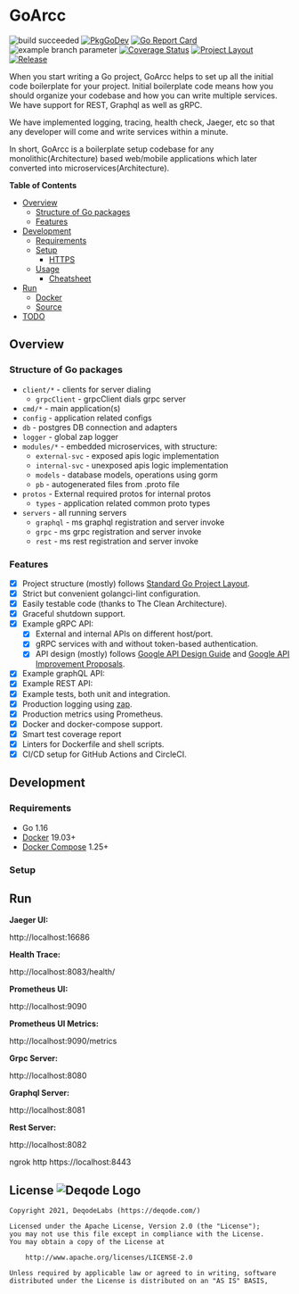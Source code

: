 # GoArcc
![build succeeded](https://deqode.github.io/GoArcc/img/logo.svg)
[![PkgGoDev](https://pkg.go.dev/badge/github.com/deqode/GoArcc)](https://pkg.go.dev/github.com/github.com/deqode/GoArcc)
[![Go Report Card](https://goreportcard.com/badge/github.com/deqode/GoArcc)](https://goreportcard.com/report/github.com/deqode/GoArcc)
![example branch parameter](https://github.com/github/docs/actions/workflows/main.yml/badge.svg?branch=feature-1)
[![Coverage Status](https://coveralls.io/repos/github/deqode/goarcc/badge.svg?branch=master)](https://coveralls.io/github/deqode/goarcc?branch=boilerplate)
[![Project Layout](https://img.shields.io/badge/Standard%20Go-Project%20Layout-informational)](https://github.com/golang-standards/project-layout)
[![Release](https://img.shields.io/github/v/release/deqode/GoArcc)](https://github.com/deqode/GoArcc/releases/latest)

When you start writing a Go project, GoArcc helps to set up all the initial code boilerplate for your project. Initial boilerplate code means how you should organize your codebase and how you can write multiple services. We have support for REST, Graphql as well as gRPC.

We have implemented logging, tracing, health check, Jaeger, etc so that any developer will come and write services within a minute.

In short, GoArcc is a boilerplate setup codebase for any monolithic(Architecture) based web/mobile applications which later converted into microservices(Architecture).


<!-- START doctoc generated TOC please keep comment here to allow auto update -->
<!-- DON'T EDIT THIS SECTION, INSTEAD RE-RUN doctoc TO UPDATE -->
**Table of Contents**

- [Overview](#overview)
    - [Structure of Go packages](#structure-of-go-packages)
    - [Features](#features)
- [Development](#development)
    - [Requirements](#requirements)
    - [Setup](#setup)
        - [HTTPS](#https)
    - [Usage](#usage)
        - [Cheatsheet](#cheatsheet)
- [Run](#run)
    - [Docker](#docker)
    - [Source](#source)
- [TODO](#todo)

<!-- END doctoc generated TOC please keep comment here to allow auto update -->

## Overview
### Structure of Go packages

- `client/*` - clients for server dialing
    - `grpcClient` - grpcClient dials grpc server
- `cmd/*` - main application(s)
- `config` - application related configs
- `db` -   postgres DB connection and adapters
- `logger` - global zap logger
- `modules/*` - embedded microservices, with structure:
    - `external-svc` - exposed apis logic implementation
    - `internal-svc` - unexposed apis logic implementation
    - `models` - database models, operations using gorm
    - `pb` - autogenerated files from .proto file
- `protos` - External required protos for internal protos
    - `types` - application related common proto types
- `servers` - all running servers
    - `graphql` - ms graphql registration and server invoke
    - `grpc` - ms grpc registration and server invoke
    - `rest` - ms rest registration and server invoke
### Features

- [X] Project structure (mostly) follows
  [Standard Go Project Layout](https://github.com/golang-standards/project-layout).
- [X] Strict but convenient golangci-lint configuration.
- [X] Easily testable code (thanks to The Clean Architecture).
- [X] Graceful shutdown support.
- [X] Example gRPC API:
    - [X] External and internal APIs on different host/port.
    - [X] gRPC services with and without token-based authentication.
    - [X] API design (mostly) follows
      [Google API Design Guide](https://cloud.google.com/apis/design) and
      [Google API Improvement Proposals](https://google.aip.dev/).
- [X] Example graphQL API:
- [X] Example REST API:
- [X] Example tests, both unit and integration.
- [X] Production logging using [zap](https://github.com/uber-go/zap).
- [X] Production metrics using Prometheus.
- [X] Docker and docker-compose support.
- [X] Smart test coverage report
- [X] Linters for Dockerfile and shell scripts.
- [X] CI/CD setup for GitHub Actions and CircleCI.

## Development

### Requirements

- Go 1.16
- [Docker](https://docs.docker.com/install/) 19.03+
- [Docker Compose](https://docs.docker.com/compose/install/) 1.25+

### Setup



## Run

**Jaeger UI:**

http://localhost:16686

**Health Trace:**

http://localhost:8083/health/

**Prometheus UI:**

http://localhost:9090

**Prometheus UI Metrics:**

http://localhost:9090/metrics

**Grpc Server:**

http://localhost:8080

**Graphql Server:**

http://localhost:8081

**Rest Server:**

http://localhost:8082


ngrok http https://localhost:8443

## License ![Deqode Logo](https://deqode.com/wp-content/uploads/presskit-logo.png)


```
Copyright 2021, DeqodeLabs (https://deqode.com/)

Licensed under the Apache License, Version 2.0 (the "License");
you may not use this file except in compliance with the License.
You may obtain a copy of the License at

    http://www.apache.org/licenses/LICENSE-2.0

Unless required by applicable law or agreed to in writing, software
distributed under the License is distributed on an "AS IS" BASIS,
```

